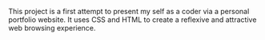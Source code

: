 This project is a first attempt to present my self as a coder via a personal portfolio website.
It uses CSS and HTML to create a reflexive and attractive web browsing experience.
